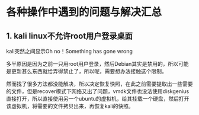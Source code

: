 # 各种操作中遇到的问题与解决汇总

## 1. kali linux不允许root用户登录桌面

kali突然之间显示Oh no！Something has gone wrong

多半原因是因为之前一只用root用户登录，然后Debian其实是禁用的，所以可能是更新甚么东西就给弄得禁止了，所以呢，需要想办法接触这个限制。

然而找了很多方法都没能解决，所以决定恢复快照，在此之前需要提取出一些需要的文件，但是recover模式下网络又出了问题，vmdk文件也没法使用diskgenius直接打开，所以直接使用另一个ubuntu的虚拟机，给其挂载一个硬盘，然后打开该虚拟机，将需要的文件拷贝出来，再恢复kali的快照。

